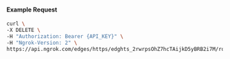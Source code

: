 <!-- Code generated for API Clients. DO NOT EDIT. -->

#### Example Request

```bash
curl \
-X DELETE \
-H "Authorization: Bearer {API_KEY}" \
-H "Ngrok-Version: 2" \
https://api.ngrok.com/edges/https/edghts_2rwrpsOhZ7hcTAijkD5yBRB2i7M/routes/edghtsrt_2rwrpqVI9xwGndwDmvfLfJMKy48/ip_restriction
```
